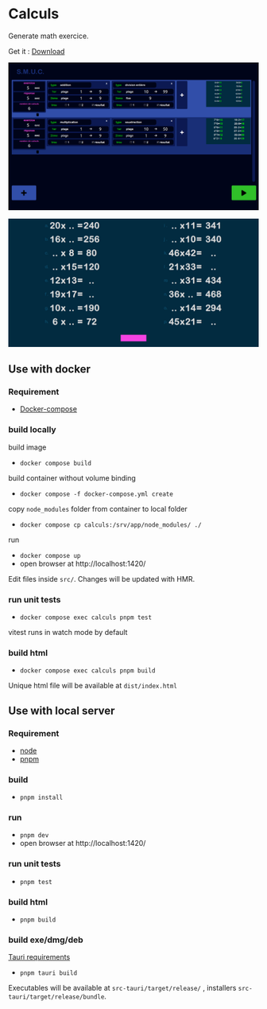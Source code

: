 # Calculs

Generate math exercice.

Get it : [Download](https://github.com/RemiGirard/calculs/releases/download/v1.11.2/index-1.11.2.html)

![screenshot configuration](doc/asset/screenshotConfiguration02.png)

![screenshot exercices](doc/asset/screenshotExercice02.png)

## Use with docker
### Requirement

- [Docker-compose](https://docs.docker.com/compose/install/)

### build locally

build image
- `docker compose build`

build container without volume binding
- `docker compose -f docker-compose.yml create`

copy `node_modules` folder from container to local folder
- `docker compose cp calculs:/srv/app/node_modules/ ./` 

run
- `docker compose up`
- open browser at http://localhost:1420/

Edit files inside `src/`. Changes will be updated with HMR.

### run unit tests

- `docker compose exec calculs pnpm test`

vitest runs in watch mode by default

### build html

- `docker compose exec calculs pnpm build`

Unique html file will be available at `dist/index.html`

## Use with local server

### Requirement

- [node](https://nodejs.org/en)
- [pnpm](https://pnpm.io/installation)

### build

- `pnpm install`

### run

- `pnpm dev`
- open browser at http://localhost:1420/

### run unit tests
- `pnpm test`

### build html
- `pnpm build`

### build exe/dmg/deb

[Tauri requirements](https://tauri.app/v1/guides/getting-started/prerequisites)

- `pnpm tauri build`

Executables will be available at `src-tauri/target/release/` , installers `src-tauri/target/release/bundle`.

